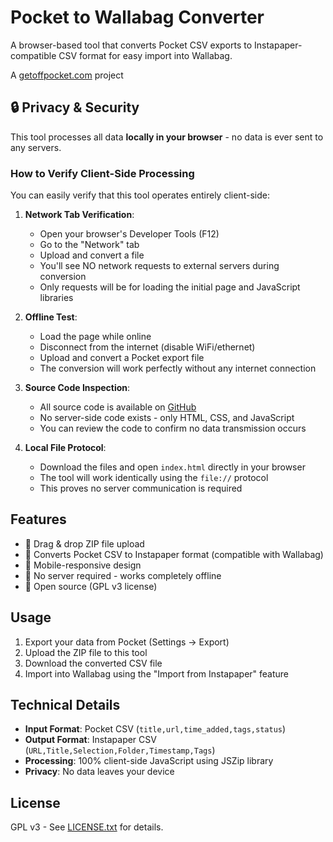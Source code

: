 # Pocket to Wallabag Converter

A browser-based tool that converts Pocket CSV exports to Instapaper-compatible CSV format for easy import into Wallabag.

A [getoffpocket.com](https://getoffpocket.com) project

## 🔒 Privacy & Security

This tool processes all data **locally in your browser** - no data is ever sent to any servers.

### How to Verify Client-Side Processing

You can easily verify that this tool operates entirely client-side:

1. **Network Tab Verification**:
   - Open your browser's Developer Tools (F12)
   - Go to the "Network" tab
   - Upload and convert a file
   - You'll see NO network requests to external servers during conversion
   - Only requests will be for loading the initial page and JavaScript libraries

2. **Offline Test**:
   - Load the page while online
   - Disconnect from the internet (disable WiFi/ethernet)
   - Upload and convert a Pocket export file
   - The conversion will work perfectly without any internet connection

3. **Source Code Inspection**:
   - All source code is available on [GitHub](https://github.com/benjaminoakes/pocket-to-wallabag/)
   - No server-side code exists - only HTML, CSS, and JavaScript
   - You can review the code to confirm no data transmission occurs

4. **Local File Protocol**:
   - Download the files and open `index.html` directly in your browser
   - The tool will work identically using the `file://` protocol
   - This proves no server communication is required

## Features

- 📁 Drag & drop ZIP file upload
- 🔄 Converts Pocket CSV to Instapaper format (compatible with Wallabag)
- 📱 Mobile-responsive design
- 🚫 No server required - works completely offline
- 📖 Open source (GPL v3 license)

## Usage

1. Export your data from Pocket (Settings → Export)
2. Upload the ZIP file to this tool
3. Download the converted CSV file
4. Import into Wallabag using the "Import from Instapaper" feature

## Technical Details

- **Input Format**: Pocket CSV (`title,url,time_added,tags,status`)
- **Output Format**: Instapaper CSV (`URL,Title,Selection,Folder,Timestamp,Tags`)
- **Processing**: 100% client-side JavaScript using JSZip library
- **Privacy**: No data leaves your device

## License

GPL v3 - See [LICENSE.txt](LICENSE.txt) for details.
